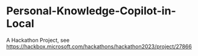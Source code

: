 # Personal-Knowledge-Copilot-in-Local
A Hackathon Project, see https://hackbox.microsoft.com/hackathons/hackathon2023/project/27866
